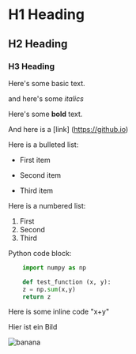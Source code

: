 


# H1 Heading

## H2 Heading

### H3 Heading

Here's some basic text.


and here's some *italics*

Here's some **bold** text.

And here is a [link] (https://github.io)

Here is a bulleted list:

* First item
+ Second item
- Third item

Here is a numbered list:

1. First
2. Second
3. Third

Python code block:


```python
    import numpy as np

    def test_function (x, y):
    z = np.sum(x,y)
    return z
```



Here is some inline code "x+y"

Hier ist ein Bild

<img src="{{ site.url }}{{ site.baseurl }}/images/IRC/t.jpg" alt="banana">

